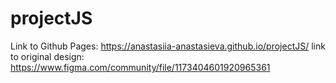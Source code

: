 # projectJS
Link to Github Pages: https://anastasiia-anastasieva.github.io/projectJS/
link to original design: https://www.figma.com/community/file/1173404601920965361
